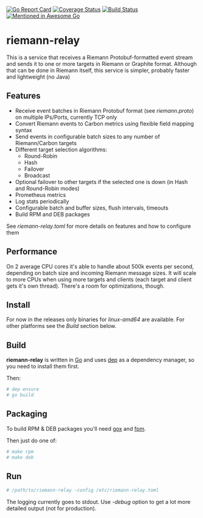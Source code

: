 [![Go Report Card](https://goreportcard.com/badge/github.com/blind-oracle/riemann-relay)](https://goreportcard.com/report/github.com/blind-oracle/riemann-relay)
[![Coverage Status](https://coveralls.io/repos/github/blind-oracle/riemann-relay/badge.svg?branch=master)](https://coveralls.io/github/blind-oracle/riemann-relay?branch=master)
[![Build Status](https://travis-ci.org/blind-oracle/riemann-relay.svg?branch=master)](https://travis-ci.org/blind-oracle/riemann-relay)
[![Mentioned in Awesome Go](https://awesome.re/mentioned-badge-flat.svg)](https://github.com/avelino/awesome-go)

# riemann-relay
This is a service that receives a Riemann Protobuf-formatted event stream and sends it to one or more targets in Riemann or Graphite format.
Although that can be done in Riemann itself, this service is simpler, probably faster and lightweight (no Java)

## Features
* Receive event batches in Riemann Protobuf format (see *riemann.proto*) on multiple IPs/Ports, currently TCP only
* Convert Riemann events to Carbon metrics using flexible field mapping syntax
* Send events in configurable batch sizes to any number of Riemann/Carbon targets
* Different target selection algorithms:
  - Round-Robin
  - Hash
  - Failover
  - Broadcast
* Optional failover to other targets if the selected one is down (in Hash and Round-Robin modes)
* Prometheus metrics
* Log stats periodically
* Configurable batch and buffer sizes, flush intervals, timeouts
* Build RPM and DEB packages

See *riemann-relay.toml* for more details on features and how to configure them

## Performance
On 2 average CPU cores it's able to handle about 500k events per second, depending on batch size and incoming Riemann message sizes.
It will scale to more CPUs when using more targets and clients (each target and client gets it's own thread).
There's a room for optimizations, though.

## Install
For now in the releases only binaries for *linux-amd64* are available. For other platforms see the *Build* section below.

## Build
**riemann-relay** is written in [Go](https://golang.org/) and uses [dep](https://github.com/golang/dep) as a dependency manager, so you need to install them first.

Then:
```bash
# dep ensure
# go build
```

## Packaging
To build RPM & DEB packages you'll need [gox](https://github.com/mitchellh/gox) and [fpm](https://github.com/jordansissel/fpm).

Then just do one of:
```bash
# make rpm
# make deb
```

## Run
```bash
# /path/to/riemann-relay -config /etc/riemann-relay.toml
```

The logging currently goes to stdout.
Use *-debug* option to get a lot more detailed output (not for production).
